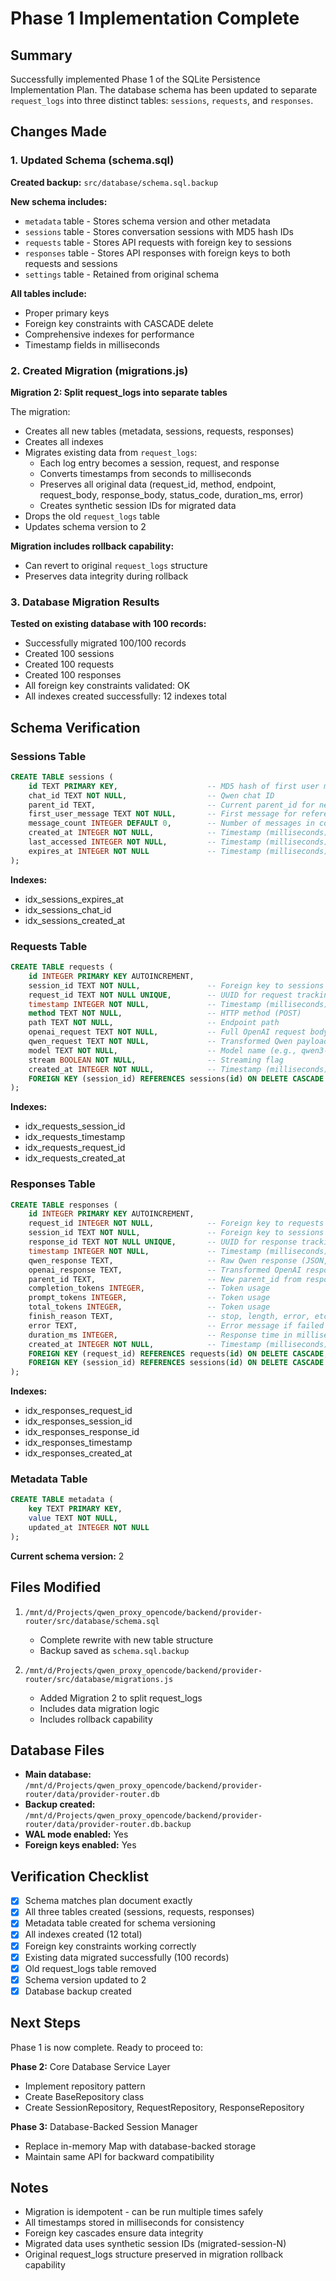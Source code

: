 # Phase 1 Implementation Complete

## Summary

Successfully implemented Phase 1 of the SQLite Persistence Implementation Plan. The database schema has been updated to separate `request_logs` into three distinct tables: `sessions`, `requests`, and `responses`.

## Changes Made

### 1. Updated Schema (schema.sql)

**Created backup:** `src/database/schema.sql.backup`

**New schema includes:**
- `metadata` table - Stores schema version and other metadata
- `sessions` table - Stores conversation sessions with MD5 hash IDs
- `requests` table - Stores API requests with foreign key to sessions
- `responses` table - Stores API responses with foreign keys to both requests and sessions
- `settings` table - Retained from original schema

**All tables include:**
- Proper primary keys
- Foreign key constraints with CASCADE delete
- Comprehensive indexes for performance
- Timestamp fields in milliseconds

### 2. Created Migration (migrations.js)

**Migration 2: Split request_logs into separate tables**

The migration:
- Creates all new tables (metadata, sessions, requests, responses)
- Creates all indexes
- Migrates existing data from `request_logs`:
  - Each log entry becomes a session, request, and response
  - Converts timestamps from seconds to milliseconds
  - Preserves all original data (request_id, method, endpoint, request_body, response_body, status_code, duration_ms, error)
  - Creates synthetic session IDs for migrated data
- Drops the old `request_logs` table
- Updates schema version to 2

**Migration includes rollback capability:**
- Can revert to original `request_logs` structure
- Preserves data integrity during rollback

### 3. Database Migration Results

**Tested on existing database with 100 records:**
- Successfully migrated 100/100 records
- Created 100 sessions
- Created 100 requests
- Created 100 responses
- All foreign key constraints validated: OK
- All indexes created successfully: 12 indexes total

## Schema Verification

### Sessions Table
```sql
CREATE TABLE sessions (
    id TEXT PRIMARY KEY,                    -- MD5 hash of first user message
    chat_id TEXT NOT NULL,                  -- Qwen chat ID
    parent_id TEXT,                         -- Current parent_id for next message
    first_user_message TEXT NOT NULL,       -- First message for reference
    message_count INTEGER DEFAULT 0,        -- Number of messages in conversation
    created_at INTEGER NOT NULL,            -- Timestamp (milliseconds)
    last_accessed INTEGER NOT NULL,         -- Timestamp (milliseconds)
    expires_at INTEGER NOT NULL             -- Timestamp (milliseconds)
);
```

**Indexes:**
- idx_sessions_expires_at
- idx_sessions_chat_id
- idx_sessions_created_at

### Requests Table
```sql
CREATE TABLE requests (
    id INTEGER PRIMARY KEY AUTOINCREMENT,
    session_id TEXT NOT NULL,               -- Foreign key to sessions
    request_id TEXT NOT NULL UNIQUE,        -- UUID for request tracking
    timestamp INTEGER NOT NULL,             -- Timestamp (milliseconds)
    method TEXT NOT NULL,                   -- HTTP method (POST)
    path TEXT NOT NULL,                     -- Endpoint path
    openai_request TEXT NOT NULL,           -- Full OpenAI request body (JSON)
    qwen_request TEXT NOT NULL,             -- Transformed Qwen payload (JSON)
    model TEXT NOT NULL,                    -- Model name (e.g., qwen3-max)
    stream BOOLEAN NOT NULL,                -- Streaming flag
    created_at INTEGER NOT NULL,            -- Timestamp (milliseconds)
    FOREIGN KEY (session_id) REFERENCES sessions(id) ON DELETE CASCADE
);
```

**Indexes:**
- idx_requests_session_id
- idx_requests_timestamp
- idx_requests_request_id
- idx_requests_created_at

### Responses Table
```sql
CREATE TABLE responses (
    id INTEGER PRIMARY KEY AUTOINCREMENT,
    request_id INTEGER NOT NULL,            -- Foreign key to requests
    session_id TEXT NOT NULL,               -- Foreign key to sessions
    response_id TEXT NOT NULL UNIQUE,       -- UUID for response tracking
    timestamp INTEGER NOT NULL,             -- Timestamp (milliseconds)
    qwen_response TEXT,                     -- Raw Qwen response (JSON, can be null for streaming)
    openai_response TEXT,                   -- Transformed OpenAI response (JSON)
    parent_id TEXT,                         -- New parent_id from response
    completion_tokens INTEGER,              -- Token usage
    prompt_tokens INTEGER,                  -- Token usage
    total_tokens INTEGER,                   -- Token usage
    finish_reason TEXT,                     -- stop, length, error, etc.
    error TEXT,                             -- Error message if failed
    duration_ms INTEGER,                    -- Response time in milliseconds
    created_at INTEGER NOT NULL,            -- Timestamp (milliseconds)
    FOREIGN KEY (request_id) REFERENCES requests(id) ON DELETE CASCADE,
    FOREIGN KEY (session_id) REFERENCES sessions(id) ON DELETE CASCADE
);
```

**Indexes:**
- idx_responses_request_id
- idx_responses_session_id
- idx_responses_response_id
- idx_responses_timestamp
- idx_responses_created_at

### Metadata Table
```sql
CREATE TABLE metadata (
    key TEXT PRIMARY KEY,
    value TEXT NOT NULL,
    updated_at INTEGER NOT NULL
);
```

**Current schema version:** 2

## Files Modified

1. `/mnt/d/Projects/qwen_proxy_opencode/backend/provider-router/src/database/schema.sql`
   - Complete rewrite with new table structure
   - Backup saved as `schema.sql.backup`

2. `/mnt/d/Projects/qwen_proxy_opencode/backend/provider-router/src/database/migrations.js`
   - Added Migration 2 to split request_logs
   - Includes data migration logic
   - Includes rollback capability

## Database Files

- **Main database:** `/mnt/d/Projects/qwen_proxy_opencode/backend/provider-router/data/provider-router.db`
- **Backup created:** `/mnt/d/Projects/qwen_proxy_opencode/backend/provider-router/data/provider-router.db.backup`
- **WAL mode enabled:** Yes
- **Foreign keys enabled:** Yes

## Verification Checklist

- [x] Schema matches plan document exactly
- [x] All three tables created (sessions, requests, responses)
- [x] Metadata table created for schema versioning
- [x] All indexes created (12 total)
- [x] Foreign key constraints working correctly
- [x] Existing data migrated successfully (100 records)
- [x] Old request_logs table removed
- [x] Schema version updated to 2
- [x] Database backup created

## Next Steps

Phase 1 is now complete. Ready to proceed to:

**Phase 2:** Core Database Service Layer
- Implement repository pattern
- Create BaseRepository class
- Create SessionRepository, RequestRepository, ResponseRepository

**Phase 3:** Database-Backed Session Manager
- Replace in-memory Map with database-backed storage
- Maintain same API for backward compatibility

## Notes

- Migration is idempotent - can be run multiple times safely
- All timestamps stored in milliseconds for consistency
- Foreign key cascades ensure data integrity
- Migrated data uses synthetic session IDs (migrated-session-N)
- Original request_logs structure preserved in migration rollback capability
